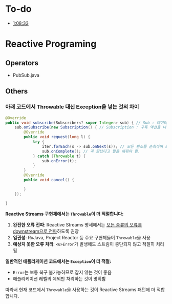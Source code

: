 # To-do
- [1:08:33](https://www.youtube.com/watch?v=DChIxy9g19o&list=PLOLeoJ50I1kkqC4FuEztT__3xKSfR2fpw&index=2)

# Reactive Programing

## Operators
- PubSub.java

## Others
### 아래 코드에서 Throwable  대신 Exception을 넣는 것의 차이

```java
@Override
public void subscribe(Subscriber<? super Integer> sub) { // Sub : 데이터 받는자
    sub.onSubscribe(new Subscription() { // Subscription : 구독 액션을 나타냄
        @Override
        public void request(long l) {
            try {
                iter.forEach(s -> sub.onNext(s)); // 모든 원소를 순회하며 sub에 보낸다.
                sub.onComplete(); // 꼭 끝났다고 말을 해줘야 함.
            } catch (Throwable t) {
                sub.onError(t);
            }
        }
        @Override
        public void cancel() {

        }
    });

}
```

**Reactive Streams 구현체에서는 `Throwable`이 더 적절합니다:**

1. **완전한 오류 전파**: Reactive Streams 명세에서는 <u>모든 종류의 오류를 downstream으로 전파</u>하도록 권장
2. **일관성**: RxJava, Project Reactor 등 주요 구현체들이 `Throwable`을 사용
3. **예상치 못한 오류 처리**: `<u>Error`가 발생해도 스트림이 중단되지 않고 적절히 처리</u>됨

**일반적인 애플리케이션 코드에서는 `Exception`이 더 적절:**

- `Error`는 보통 복구 불가능하므로 잡지 않는 것이 좋음
- 애플리케이션 레벨의 예외만 처리하는 것이 명확함

따라서 현재 코드에서 `Throwable`을 사용하는 것이 Reactive Streams 패턴에 더 적합합니다.
